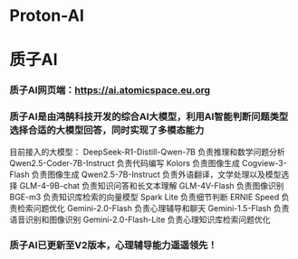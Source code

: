 # Proton-AI
# 质子AI
### 质子AI网页端：https://ai.atomicspace.eu.org
### 质子AI是由鸿鹄科技开发的综合AI大模型，利用AI智能判断问题类型选择合适的大模型回答，同时实现了多模态能力
目前接入的大模型：
DeepSeek-R1-Distill-Qwen-7B 负责推理和数学问题分析
Qwen2.5-Coder-7B-Instruct 负责代码编写
Kolors 负责图像生成
Cogview-3-Flash 负责图像生成
Qwen2.5-7B-Instruct 负责外语翻译，文学处理以及模型选择
GLM-4-9B-chat 负责知识问答和长文本理解
GLM-4V-Flash 负责图像识别
BGE-m3 负责知识库检索的向量模型
Spark Lite 负责细节判断
ERNIE Speed 负责检索问题优化
Gemini-2.0-Flash 负责心理辅导和聊天
Gemini-1.5-Flash 负责语音识别和图像识别
Gemini-2.0-Flash-Lite 负责心理知识库检索问题优化

### 质子AI已更新至V2版本，心理辅导能力遥遥领先！
